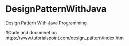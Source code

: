 # DesignPatternWithJava
Design Pattern With Java Programming

#Code and documnet on https://www.tutorialspoint.com/design_pattern/index.htm
